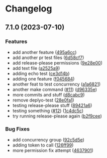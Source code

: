 # Changelog

## 7.1.0 (2023-07-10)


### Features

* add another feature ([495a6cc](https://github.com/JFenstermacher/testing-gha-sequencing/commit/495a6ccbd42e5c233df1268dbfde89f774810713))
* add another pr test files ([6d58cf7](https://github.com/JFenstermacher/testing-gha-sequencing/commit/6d58cf72281103f063b6fba64292374b3179edb0))
* add release-please permissions ([9e28e00](https://github.com/JFenstermacher/testing-gha-sequencing/commit/9e28e00be612ce44313e097e704065f15a586bc4))
* add text file ([a2525a9](https://github.com/JFenstermacher/testing-gha-sequencing/commit/a2525a91c7bde441b9f2823f13013f3d4297da51))
* adding echo test ([ce3d14b](https://github.com/JFenstermacher/testing-gha-sequencing/commit/ce3d14bcdfaf7c63fe3e84298de4f82bfb7d3029))
* adding one feature ([f045684](https://github.com/JFenstermacher/testing-gha-sequencing/commit/f0456844238a51e524ab27f7bc8d9e8993b29261))
* another feat to test concurrency ([a1a6821](https://github.com/JFenstermacher/testing-gha-sequencing/commit/a1a68219d5d6d6ba081d4f682c5500692130ffe4))
* another make command ([#11](https://github.com/JFenstermacher/testing-gha-sequencing/issues/11)) ([d96335e](https://github.com/JFenstermacher/testing-gha-sequencing/commit/d96335ece8a032bee83a4bb87dff57b224ae5be9))
* more commits and stuff ([d8cabc9](https://github.com/JFenstermacher/testing-gha-sequencing/commit/d8cabc9ed502aea9d2d860d824b078cd7b2d4dd3))
* remove deplyo-test ([28e0fa1](https://github.com/JFenstermacher/testing-gha-sequencing/commit/28e0fa1aa24b4bb13a4818911d628e86bb402a3f))
* testing release-please stuff ([89421a6](https://github.com/JFenstermacher/testing-gha-sequencing/commit/89421a67aa087a1ae105730c8b830951f074c661))
* testing something ([#12](https://github.com/JFenstermacher/testing-gha-sequencing/issues/12)) ([1c4dc5c](https://github.com/JFenstermacher/testing-gha-sequencing/commit/1c4dc5c1307fe753bfde2bcab536747099fd6e36))
* try running release-please again ([b2f9cee](https://github.com/JFenstermacher/testing-gha-sequencing/commit/b2f9cee1af6093027894b05eea969c749597e1f0))


### Bug Fixes

* add concurrency group ([92c5d5e](https://github.com/JFenstermacher/testing-gha-sequencing/commit/92c5d5e2b9eaabd190d521d59cb617aa3535938c))
* adding token to call ([126ff99](https://github.com/JFenstermacher/testing-gha-sequencing/commit/126ff99345614f976fc9d77b7f39cd8be70cdd54))
* more permission fix attempt ([4637901](https://github.com/JFenstermacher/testing-gha-sequencing/commit/463790195a9c34a2a2f55818ce840895e71e4f30))
